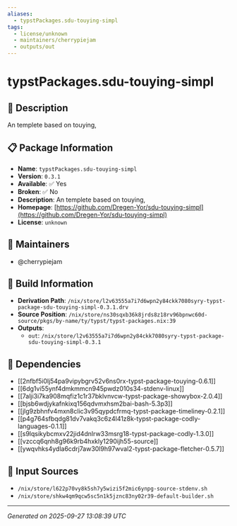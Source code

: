 ```yaml
---
aliases:
  - typstPackages.sdu-touying-simpl
tags:
  - license/unknown
  - maintainers/cherrypiejam
  - outputs/out
---
```


# typstPackages.sdu-touying-simpl

## 📝 Description

An templete based on touying, 

## 📋 Package Information

- **Name**: `typstPackages.sdu-touying-simpl`
- **Version**: `0.3.1`
- **Available**: ✅ Yes
- **Broken**: ✅ No
- **Description**: An templete based on touying, 
- **Homepage**: [https://github.com/Dregen-Yor/sdu-touying-simpl](https://github.com/Dregen-Yor/sdu-touying-simpl)
- **License**: `unknown`
## 👥 Maintainers

- @cherrypiejam


## 🔧 Build Information

- **Derivation Path**: `/nix/store/l2v63555a7i7d6wpn2y84ckk7080syry-typst-package-sdu-touying-simpl-0.3.1.drv`
- **Source Position**: `/nix/store/ns30sqxb36k8jrds8z18rv96bpnwc60d-source/pkgs/by-name/ty/typst/typst-packages.nix:39`
- **Outputs**:
  - `out`:  `/nix/store/l2v63555a7i7d6wpn2y84ckk7080syry-typst-package-sdu-touying-simpl-0.3.1`

## 🔗 Dependencies

- [[2nfbf5i0lj54pa9vipybgrv52v6ns0rx-typst-package-touying-0.6.1]]
- [[6dg1vi55ynf4dmkmmcn945pwdz010s34-stdenv-linux]]
- [[7alji3i7ka908mqfiz1c1r37bklvnvcw-typst-package-showybox-2.0.4]]
- [[bjsb6wdjykafnkixq156qdvmxhsm2bai-bash-5.3p3]]
- [[jlg9zbhnfv4mxn8clic3v95qypdcfrmq-typst-package-timeliney-0.2.1]]
- [[p4g764sfbqdg81dv7vakq3c6z4l41z8k-typst-package-codly-languages-0.1.1]]
- [[s9lqsikybcmxv22jid4dnlrw33msrg18-typst-package-codly-1.3.0]]
- [[vzccq6qnh8g96k9rb4hxkly1290ijh55-source]]
- [[ywqvhks4ydla6cdrj7aw30l9h97wval2-typst-package-fletcher-0.5.7]]

## 📁 Input Sources

- `/nix/store/l622p70vy8k5sh7y5wizi5f2mic6ynpg-source-stdenv.sh`
- `/nix/store/shkw4qm9qcw5sc5n1k5jznc83ny02r39-default-builder.sh`

---
*Generated on 2025-09-27 13:08:39 UTC*
